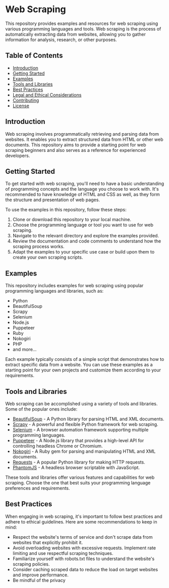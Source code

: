 # Web Scraping 

This repository provides examples and resources for web scraping using various programming languages and tools. Web scraping is the process of automatically extracting data from websites, allowing you to gather information for analysis, research, or other purposes.

## Table of Contents

- [Introduction](#introduction)
- [Getting Started](#getting-started)
- [Examples](#examples)
- [Tools and Libraries](#tools-and-libraries)
- [Best Practices](#best-practices)
- [Legal and Ethical Considerations](#legal-and-ethical-considerations)
- [Contributing](#contributing)
- [License](#license)

## Introduction

Web scraping involves programmatically retrieving and parsing data from websites. It enables you to extract structured data from HTML or other web documents. This repository aims to provide a starting point for web scraping beginners and also serves as a reference for experienced developers.

## Getting Started

To get started with web scraping, you'll need to have a basic understanding of programming concepts and the language you choose to work with. It's recommended to have knowledge of HTML and CSS as well, as they form the structure and presentation of web pages.

To use the examples in this repository, follow these steps:

1. Clone or download this repository to your local machine.
2. Choose the programming language or tool you want to use for web scraping.
3. Navigate to the relevant directory and explore the examples provided.
4. Review the documentation and code comments to understand how the scraping process works.
5. Adapt the examples to your specific use case or build upon them to create your own scraping scripts.

## Examples

This repository includes examples for web scraping using popular programming languages and libraries, such as:

- Python
- BeautifulSoup
- Scrapy
- Selenium
- Node.js
- Puppeteer
- Ruby
- Nokogiri
- PHP
- and more...

Each example typically consists of a simple script that demonstrates how to extract specific data from a website. You can use these examples as a starting point for your own projects and customize them according to your requirements.

## Tools and Libraries

Web scraping can be accomplished using a variety of tools and libraries. Some of the popular ones include:

- [BeautifulSoup](https://www.crummy.com/software/BeautifulSoup/bs4/doc/) - A Python library for parsing HTML and XML documents.
- [Scrapy](https://scrapy.org/) - A powerful and flexible Python framework for web scraping.
- [Selenium](https://www.selenium.dev/) - A browser automation framework supporting multiple programming languages.
- [Puppeteer](https://pptr.dev/) - A Node.js library that provides a high-level API for controlling headless Chrome or Chromium.
- [Nokogiri](https://nokogiri.org/) - A Ruby gem for parsing and manipulating HTML and XML documents.
- [Requests](https://docs.python-requests.org/en/latest/) - A popular Python library for making HTTP requests.
- [PhantomJS](http://phantomjs.org/) - A headless browser scriptable with JavaScript.

These tools and libraries offer various features and capabilities for web scraping. Choose the one that best suits your programming language preferences and requirements.

## Best Practices

When engaging in web scraping, it's important to follow best practices and adhere to ethical guidelines. Here are some recommendations to keep in mind:

- Respect the website's terms of service and don't scrape data from websites that explicitly prohibit it.
- Avoid overloading websites with excessive requests. Implement rate limiting and use respectful scraping techniques.
- Familiarize yourself with robots.txt files to understand the website's scraping policies.
- Consider caching scraped data to reduce the load on target websites and improve performance.
- Be mindful of the privacy
